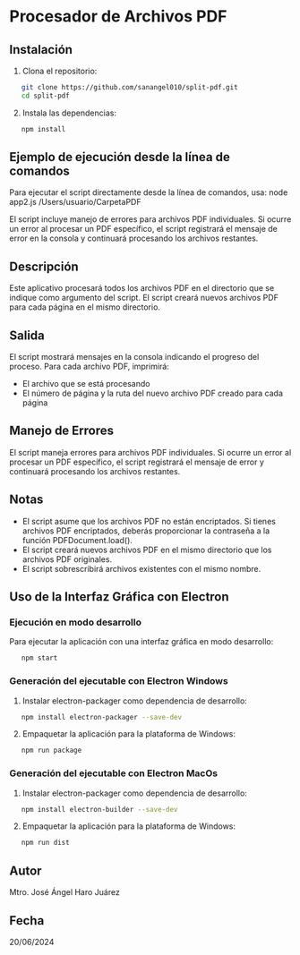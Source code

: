 # Procesador de Archivos PDF

## Instalación

1. Clona el repositorio:
```sh
   git clone https://github.com/sanangel010/split-pdf.git
   cd split-pdf
```

2. Instala las dependencias:
```sh
   npm install
```

## Ejemplo de ejecución desde la línea de comandos
Para ejecutar el script directamente desde la línea de comandos, usa:
   node app2.js /Users/usuario/CarpetaPDF

El script incluye manejo de errores para archivos PDF individuales. Si ocurre un error al procesar un PDF específico, el script registrará el mensaje de error en la consola y continuará procesando los archivos restantes.

## Descripción 
Este aplicativo procesará todos los archivos PDF en el directorio que se indique como argumento del script. El script creará nuevos archivos PDF para cada página en el mismo directorio.

## Salida
El script mostrará mensajes en la consola indicando el progreso del proceso. Para cada archivo PDF, imprimirá:
- El archivo que se está procesando
- El número de página y la ruta del nuevo archivo PDF creado para cada página

## Manejo de Errores
El script maneja errores para archivos PDF individuales. Si ocurre un error al procesar un PDF específico, el script registrará el mensaje de error y continuará procesando los archivos restantes.

## Notas
- El script asume que los archivos PDF no están encriptados. Si tienes archivos PDF encriptados, deberás proporcionar la contraseña a la función PDFDocument.load().
- El script creará nuevos archivos PDF en el mismo directorio que los archivos PDF originales.
- El script sobrescribirá archivos existentes con el mismo nombre.

## Uso de la Interfaz Gráfica con Electron

### Ejecución en modo desarrollo
Para ejecutar la aplicación con una interfaz gráfica en modo desarrollo:
```sh
   npm start
```

### Generación del ejecutable con Electron Windows
1. Instalar electron-packager como dependencia de desarrollo:
```sh
   npm install electron-packager --save-dev
```

2. Empaquetar la aplicación para la plataforma de Windows:
```sh
   npm run package
```

### Generación del ejecutable con Electron MacOs
1. Instalar electron-packager como dependencia de desarrollo:
```sh
   npm install electron-builder --save-dev
```

2. Empaquetar la aplicación para la plataforma de Windows:
```sh
   npm run dist
```

## Autor
Mtro. José Ángel Haro Juárez

## Fecha
20/06/2024
